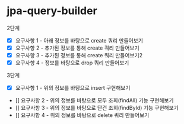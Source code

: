 # jpa-query-builder

2단계

- [X] 요구사항 1 - 아래 정보를 바탕으로 create 쿼리 만들어보기
- [X] 요구사항 2 - 추가된 정보를 통해 create 쿼리 만들어보기
- [X] 요구사항 3 - 추가된 정보를 통해 create 쿼리 만들어보기2
- [X] 요구사항 4 - 정보를 바탕으로 drop 쿼리 만들어보기

3단계

- [X] 요구사항 1 - 위의 정보를 바탕으로 insert 구현해보기
- [] 요구사항 2 - 위의 정보를 바탕으로 모두 조회(findAll) 기능 구현해보기
- [] 요구사항 3 - 위의 정보를 바탕으로 단건 조회(findById) 기능 구현해보기
- [] 요구사항 4 - 위의 정보를 바탕으로 delete 쿼리 만들어보기

